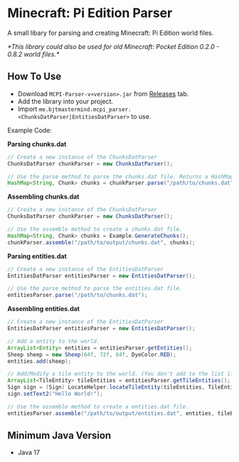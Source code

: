 # Minecraft: Pi Edition Parser

A small libary for parsing and creating Minecraft: Pi Edition world files.<br>

 *\*This library could also be used for old Minecraft: Pocket Edition 0.2.0 - 0.8.2 world files.\**

## How To Use

* Download `MCPI-Parser-v<version>.jar` from [Releases](https://github.com/BJTMastermind/MCPI-Parser/releases) tab.
* Add the library into your project.
* Import `me.bjtmastermind.mcpi_parser.<ChunksDatParser|EntitiesDatParser>` to use.

Example Code:

**Parsing chunks.dat**
```java
// Create a new instance of the ChunksDatParser
ChunksDatParser chunkParser = new ChunksDatParser();

// Use the parse method to parse the chunks.dat file. Returns a HashMap of Chunks
HashMap<String, Chunk> chunks = chunkParser.parse("/path/to/chunks.dat");
```

**Assembling chunks.dat**
```java
// Create a new instance of the ChunksDatParser
ChunksDatParser chunkParser = new ChunksDatParser();

// Use the assemble method to create a chunks.dat file.
HashMap<String, Chunk> chunks = Example.GenerateChunks();
chunkParser.assemble("/path/to/output/chunks.dat", chunks);
```

**Parsing entities.dat**
```java
// Create a new instance of the EntitiesDatParser
EntitiesDatParser entitiesParser = new EntitiesDatParser();

// Use the parse method to parse the entities.dat file.
entitiesParser.parse("/path/to/chunks.dat");
```

**Assembling entities.dat**
```java
// Create a new instance of the EntitiesDatParser
EntitiesDatParser entitiesParser = new EntitiesDatParser();

// Add a entity to the world.
ArrayList<Entity> entities = entitiesParser.getEntities();
Sheep sheep = new Sheep(64f, 72f, 64f, DyeColor.RED);
entities.add(sheep);

// Add/Modify a tile entity to the world. (You don't add to the list if it exist already)
ArrayList<TileEntity> tileEntities = entitiesParser.getTileEntities();
Sign sign = (Sign) LocateHelper.locateTileEntity(tileEntities, TileEntityType.SIGN, 64, 72, 64);
sign.setText2("Hello World!");

// Use the assemble method to create a entities.dat file.
entitiesParser.assemble("/path/to/output/entities.dat", entities, tileEntities);
```

## Minimum Java Version

* Java 17